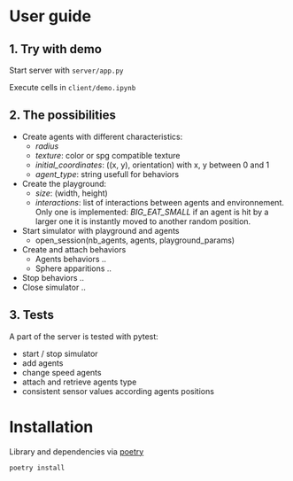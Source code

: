 # User guide

## 1. Try with demo

Start server with `server/app.py`

Execute cells in `client/demo.ipynb`

## 2. The possibilities

* Create agents with different characteristics:
    * *radius*
    * *texture*: color or spg compatible texture
    * *initial_coordinates*: ((x, y), orientation) with x, y between 0 and 1
    * *agent_type*: string usefull for behaviors
* Create the playground:
    * *size*: (width, height)
    * *interactions*: list of interactions between agents and environnement. Only one is implemented: *BIG_EAT_SMALL* if an agent is hit by a larger one it is instantly moved to another random position.
* Start simulator with playground and agents
    * open_session(nb_agents, agents, playground_params)
* Create and attach behaviors
    * Agents behaviors
    ..
    * Sphere apparitions
    ..
* Stop behaviors
..
* Close simulator
..
 
## 3. Tests

A part of the server is tested with pytest:
* start / stop simulator
* add agents
* change speed agents
* attach and retrieve agents type
* consistent sensor values according agents positions

# Installation

Library and dependencies via [poetry](https://python-poetry.org/docs/)
```bash
poetry install
```

